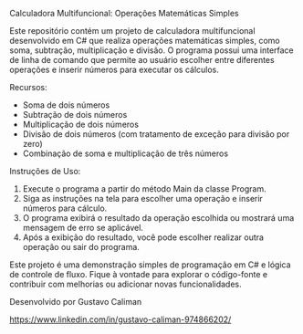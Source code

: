 Calculadora Multifuncional: Operações Matemáticas Simples

Este repositório contém um projeto de calculadora multifuncional desenvolvido em C# que realiza operações matemáticas simples, como soma, subtração, multiplicação e divisão. O programa possui uma interface de linha de comando que permite ao usuário escolher entre diferentes operações e inserir números para executar os cálculos.

Recursos:
- Soma de dois números
- Subtração de dois números
- Multiplicação de dois números
- Divisão de dois números (com tratamento de exceção para divisão por zero)
- Combinação de soma e multiplicação de três números

Instruções de Uso:
1. Execute o programa a partir do método Main da classe Program.
2. Siga as instruções na tela para escolher uma operação e inserir números para cálculo.
3. O programa exibirá o resultado da operação escolhida ou mostrará uma mensagem de erro se aplicável.
4. Após a exibição do resultado, você pode escolher realizar outra operação ou sair do programa.

Este projeto é uma demonstração simples de programação em C# e lógica de controle de fluxo. Fique à vontade para explorar o código-fonte e contribuir com melhorias ou adicionar novas funcionalidades.

Desenvolvido por Gustavo Caliman

https://www.linkedin.com/in/gustavo-caliman-974866202/
